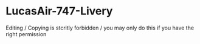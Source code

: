# LucasAir-747-Livery
Editing / Copying is stcritly forbidden / you may only do this if you have the right permission
